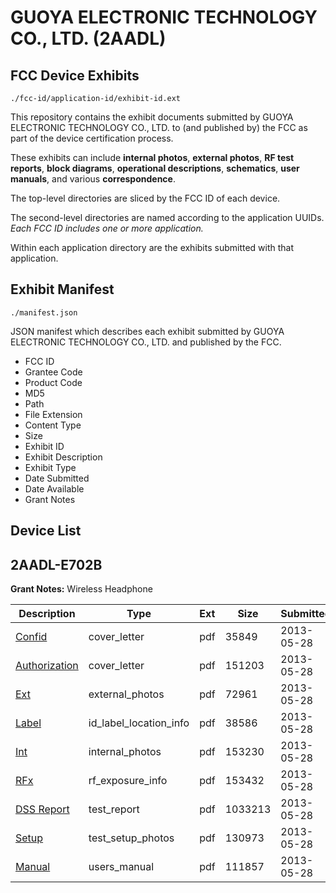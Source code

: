 # GUOYA ELECTRONIC TECHNOLOGY CO., LTD. (2AADL)
## FCC Device Exhibits

```
./fcc-id/application-id/exhibit-id.ext
```

This repository contains the exhibit documents submitted by GUOYA ELECTRONIC TECHNOLOGY CO., LTD. to (and published by) the FCC as part of the device certification process.

These exhibits can include **internal photos**, **external photos**, **RF test reports**, **block diagrams**, **operational descriptions**, **schematics**, **user manuals**, and various **correspondence**.

The top-level directories are sliced by the FCC ID of each device.

The second-level directories are named according to the application UUIDs. *Each FCC ID includes one or more application.*

Within each application directory are the exhibits submitted with that application. 

## Exhibit Manifest

```
./manifest.json
```

JSON manifest which describes each exhibit submitted by GUOYA ELECTRONIC TECHNOLOGY CO., LTD. and published by the FCC.

- FCC ID
- Grantee Code
- Product Code
- MD5
- Path
- File Extension
- Content Type
- Size
- Exhibit ID
- Exhibit Description
- Exhibit Type
- Date Submitted
- Date Available
- Grant Notes

## Device List
## 2AADL-E702B
**Grant Notes:** Wireless Headphone

| Description | Type | Ext | Size | Submitted | Available |
| ----------- | ---- | --- | ---- | --------- | --------- |
| [Confid](2AADL-E702B/cdf119722ed0cf6c52b8dd27c577f308/1976465.pdf) | cover_letter | pdf | 35849 | 2013-05-28 | 2013-05-28 |
| [Authorization](2AADL-E702B/cdf119722ed0cf6c52b8dd27c577f308/1976466.pdf) | cover_letter | pdf | 151203 | 2013-05-28 | 2013-05-28 |
| [Ext](2AADL-E702B/cdf119722ed0cf6c52b8dd27c577f308/1976467.pdf) | external_photos | pdf | 72961 | 2013-05-28 | 2013-05-28 |
| [Label](2AADL-E702B/cdf119722ed0cf6c52b8dd27c577f308/1976470.pdf) | id_label_location_info | pdf | 38586 | 2013-05-28 | 2013-05-28 |
| [Int](2AADL-E702B/cdf119722ed0cf6c52b8dd27c577f308/1976469.pdf) | internal_photos | pdf | 153230 | 2013-05-28 | 2013-05-28 |
| [RFx](2AADL-E702B/cdf119722ed0cf6c52b8dd27c577f308/1976471.pdf) | rf_exposure_info | pdf | 153432 | 2013-05-28 | 2013-05-28 |
| [DSS Report](2AADL-E702B/cdf119722ed0cf6c52b8dd27c577f308/1976468.pdf) | test_report | pdf | 1033213 | 2013-05-28 | 2013-05-28 |
| [Setup](2AADL-E702B/cdf119722ed0cf6c52b8dd27c577f308/1976473.pdf) | test_setup_photos | pdf | 130973 | 2013-05-28 | 2013-05-28 |
| [Manual](2AADL-E702B/cdf119722ed0cf6c52b8dd27c577f308/1976474.pdf) | users_manual | pdf | 111857 | 2013-05-28 | 2013-05-28 |
